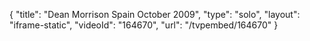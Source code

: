 {
    "title": "Dean Morrison Spain October 2009",
    "type": "solo",
    "layout": "iframe-static",
    "videoId": "164670",
    "url": "\/tvpembed\/164670"
}